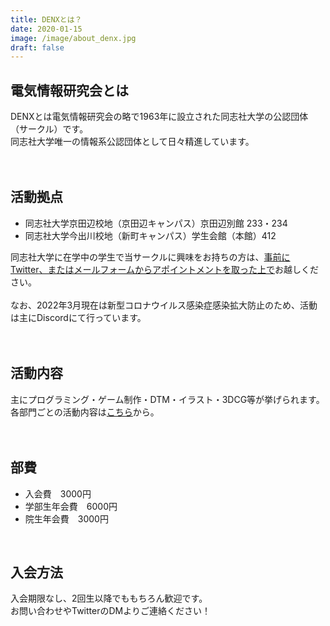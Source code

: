 ```yaml
---
title: DENXとは？
date: 2020-01-15
image: /image/about_denx.jpg
draft: false
---
```

## 電気情報研究会とは

DENXとは電気情報研究会の略で1963年に設立された同志社大学の公認団体（サークル）です。\
同志社大学唯一の情報系公認団体として日々精進しています。\
<br>
<br>

## 活動拠点

* 同志社大学京田辺校地（京田辺キャンパス）京田辺別館 233・234
* 同志社大学今出川校地（新町キャンパス）学生会館（本館）412

同志社大学に在学中の学生で当サークルに興味をお持ちの方は、<u>事前に<a href="https://twitter.com/DENX_jp" target="_blank" rel="noopener">Twitter</a>、または<a href="/contact/">メールフォーム</a>からアポイントメントを取った上で</u>お越しください。\
<br>
なお、2022年3月現在は新型コロナウイルス感染症感染拡大防止のため、活動は主にDiscordにて行っています。
<br>\
<br>

## 活動内容

主にプログラミング・ゲーム制作・DTM・イラスト・3DCG等が挙げられます。\
各部門ごとの活動内容は<a href="/departments/">こちら</a>から。\
<br>
<br>

## 部費

* 入会費　3000円
* 学部生年会費　6000円
* 院生年会費　3000円

<br>

## 入会方法

入会期限なし、2回生以降でももちろん歓迎です。\
お問い合わせやTwitterのDMよりご連絡ください！